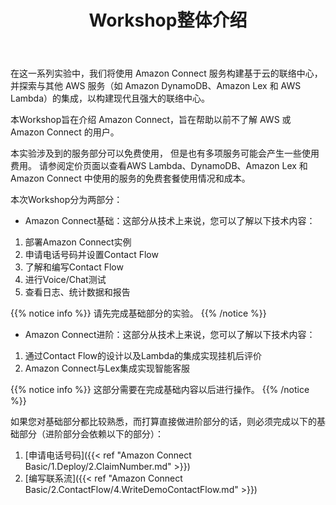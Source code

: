 ﻿---
title: "Workshop整体介绍"
chapter: false
weight: 1
---

在这一系列实验中，我们将使用 Amazon Connect 服务构建基于云的联络中心，并探索与其他 AWS 服务（如 Amazon DynamoDB、Amazon Lex 和 AWS Lambda）的集成，以构建现代且强大的联络中心。

本Workshop旨在介绍 Amazon Connect，旨在帮助以前不了解 AWS 或 Amazon Connect 的用户。

 本实验涉及到的服务部分可以免费使用， 但是也有多项服务可能会产生一些使用费用。 请参阅定价页面以查看AWS Lambda、DynamoDB、Amazon Lex 和 Amazon Connect 中使用的服务的免费套餐使用情况和成本。

本次Workshop分为两部分：

- Amazon Connect基础：这部分从技术上来说，您可以了解以下技术内容：

1. 部署Amazon Connect实例
2. 申请电话号码并设置Contact Flow
3. 了解和编写Contact Flow
4. 进行Voice/Chat测试
5. 查看日志、统计数据和报告


{{% notice info %}}
请先完成基础部分的实验。
{{% /notice  %}}

- Amazon Connect进阶：这部分从技术上来说，您可以了解以下技术内容：

1. 通过Contact Flow的设计以及Lambda的集成实现挂机后评价
2. Amazon Connect与Lex集成实现智能客服


{{% notice info %}}
这部分需要在完成基础内容以后进行操作。
{{% /notice  %}}

如果您对基础部分都比较熟悉，而打算直接做进阶部分的话，则必须完成以下的基础部分（进阶部分会依赖以下的部分）：
1. [申请电话号码]({{< ref "Amazon Connect Basic/1.Deploy/2.ClaimNumber.md" >}})
2. [编写联系流]({{< ref "Amazon Connect Basic/2.ContactFlow/4.WriteDemoContactFlow.md" >}})







